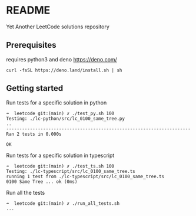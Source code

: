 # README

Yet Another LeetCode solutions repository

## Prerequisites

requires python3 and deno <https://deno.com/>

```shell
curl -fsSL https://deno.land/install.sh | sh
```

## Getting started

Run tests for a specific solution in python

```shell
➜  leetcode git:(main) ✗ ./test_py.sh 100
Testing: ./lc-python/src/lc_0100_same_tree.py
..
----------------------------------------------------------------------
Ran 2 tests in 0.000s

OK
```

Run tests for a specific solution in typescript

```shell
➜  leetcode git:(main) ✗ ./test_ts.sh 100
Testing: ./lc-typescript/src/lc_0100_same_tree.ts
running 1 test from ./lc-typescript/src/lc_0100_same_tree.ts
0100 Same Tree ... ok (0ms)
```

Run all the tests

```shell
➜  leetcode git:(main) ✗ ./run_all_tests.sh
...
```
